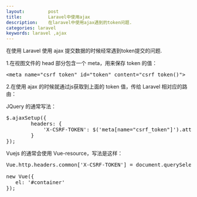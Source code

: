```yaml
---
layout:         post
title:          Laravel中使用ajax
description:    在laravel中使用ajax遇到的token问题.
categories: laravel
keywords: laravel ,ajax
--- 
```

 
在使用 Laravel 使用 ajax 提交数据的时候经常遇到token提交的问题.

1.在视图文件的 head 部分包含一个 meta，用来保存 token 的值：

<pre class="html" name="colorcode">
&lt;meta name="csrf_token" id="token" content="csrf_token()"&gt;
</pre>

2.在使用 ajax 的时候就通过js获取到上面的 token 值，传给 Laravel 相对应的路由：

JQuery 的通常写法：

<pre class="js" name="colorcode">
$.ajaxSetup({
        headers: {
            'X-CSRF-TOKEN': $('meta[name="csrf_token"]').attr('content')
        }
});
</pre>

Vuejs 的通常会使用 Vue-resource，写法是这样：

<pre class="js" name="colorcode">
Vue.http.headers.common['X-CSRF-TOKEN'] = document.querySelector('#token').getAttribute('content');

new Vue({
   el: '#container'
});
</pre>

